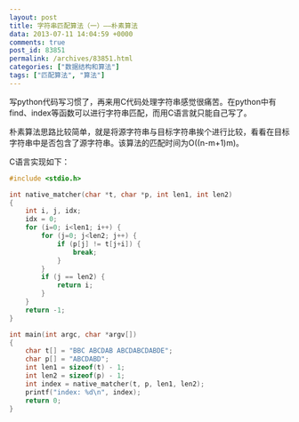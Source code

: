 ```yaml
---
layout: post
title: 字符串匹配算法（一）——朴素算法
data: 2013-07-11 14:04:59 +0000
comments: true
post_id: 83851
permalink: /archives/83851.html
categories: ["数据结构和算法"]
tags: ["匹配算法", "算法"]
---
```


写python代码写习惯了，再来用C代码处理字符串感觉很痛苦。在python中有find、index等函数可以进行字符串匹配，而用C语言就只能自己写了。

朴素算法思路比较简单，就是将源字符串与目标字符串挨个进行比较，看看在目标字符串中是否包含了源字符串。该算法的匹配时间为O((n-m+1)m)。


C语言实现如下：

``` c
#include <stdio.h>

int native_matcher(char *t, char *p, int len1, int len2)
{
    int i, j, idx;
    idx = 0;
    for (i=0; i<len1; i++) {
        for (j=0; j<len2; j++) {
            if (p[j] != t[j+i]) {
                break;
            }
        }
        if (j == len2) {
            return i;
        }
    }
    return -1;
}

int main(int argc, char *argv[])
{
    char t[] = "BBC ABCDAB ABCDABCDABDE";
    char p[] = "ABCDABD";
    int len1 = sizeof(t) - 1;
    int len2 = sizeof(p) - 1;
    int index = native_matcher(t, p, len1, len2);
    printf("index: %d\n", index);
    return 0;
}
```

